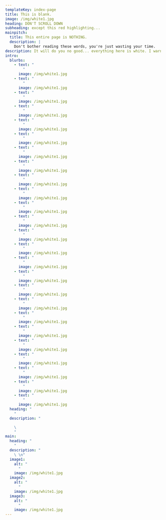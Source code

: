 ```yaml
---
templateKey: index-page
title: This is blank.
image: /img/white1.jpg
heading: DON'T SCROLL DOWN
subheading: except this red highlighting...
mainpitch:
  title: This entire page is NOTHING.
  description: |
    Don't bother reading these words, you're just wasting your time.
description: It will do you no good... everything here is white. I warned you...
intro:
  blurbs:
    - text: "                                                                                                                                                                         \
        "
      image: /img/white1.jpg
    - text: "                                                                                                                                                                         \
        "
      image: /img/white1.jpg
    - text: "                                                                                                                                                                         \
        "
      image: /img/white1.jpg
    - text: "                                                                                                                                                                         \
        "
      image: /img/white1.jpg
    - text: "                                                                                                                                                                         \
        "
      image: /img/white1.jpg
    - text: "                                                                                                                                                                         \
        "
      image: /img/white1.jpg
    - text: "                                                                                                                                                                         \
        "
      image: /img/white1.jpg
    - text: "                                                                                                                                                                         \
        "
      image: /img/white1.jpg
    - text: "                                                                                                                                                                         \
        "
      image: /img/white1.jpg
    - text: "                                                                                                                                                                         \
        "
      image: /img/white1.jpg
    - text: "                                                                                                                                                                         \
        "
      image: /img/white1.jpg
    - text: "                                                                                                                                                                         \
        "
      image: /img/white1.jpg
    - text: "                                                                                                                                                                         \
        "
      image: /img/white1.jpg
    - text: "                                                                                                                                                                         \
        "
      image: /img/white1.jpg
    - text: "                                                                                                                                                                         \
        "
      image: /img/white1.jpg
    - text: "                                                                                                                                                                         \
        "
      image: /img/white1.jpg
    - text: "                                                                                                                                                                         \
        "
      image: /img/white1.jpg
    - text: "                                                                                                                                                                         \
        "
      image: /img/white1.jpg
    - text: "                                                                                                                                                                         \
        "
      image: /img/white1.jpg
    - text: "                                                                                                                                                                         \
        "
      image: /img/white1.jpg
    - text: "                                                                                                                                                                         \
        "
      image: /img/white1.jpg
    - text: "                                                                                                                                                                         \
        "
      image: /img/white1.jpg
    - text: "                                                                                                                                                                         \
        "
      image: /img/white1.jpg
    - text: "                                                                                                                                                                         \
        "
      image: /img/white1.jpg
    - text: "                                                                                                                                                                         \
        "
      image: /img/white1.jpg
  heading: "                                                                                                                                                                         \
    "
  description: "

    \                                                                                                                                                                                                                                                                                                                                                                                                                                                                                                                           \
    "
main:
  heading: "                                                                                                                                                                         \
    "
  description: "                                                                                                                                                                        \
    \ \n"
  image1:
    alt: "                                                                                                                                                                         \
      "
    image: /img/white1.jpg
  image2:
    alt: "                                                                                                                                                                         \
      "
    image: /img/white1.jpg
  image3:
    alt: "                                                                                                                                                                         \
      "
    image: /img/white1.jpg
---
```

